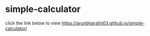 # simple-calculator
click the link below to view 
  https://arunbharathi03.github.io/simple-calculator/
